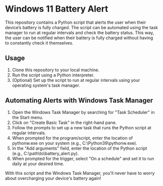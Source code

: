 # Windows 11 Battery Alert
This repository contains a Python script that alerts the user when their device’s battery is fully charged. The script can be automated using the task manager to run at regular intervals and check the battery status. This way, the user can be notified when their battery is fully charged without having to constantly check it themselves.
## Usage
 1. Clone this repository to your local machine.
 2. Run the script using a Python interpreter.
 3. (Optional) Set up the script to run at regular intervals using your operating system's task manager.

## Automating Alerts with Windows Task Manager
 1. Open the Windows Task Manager by searching for "Task Scheduler" in the Start menu.
 2. Click on "Create Basic Task" in the right-hand pane.
 3. Follow the prompts to set up a new task that runs the Python script at regular intervals.
 4. When prompted for the program/script, enter the location of pythonw.exe on your system (e.g., C:\Python39\pythonw.exe).
 5. In the "Add arguments" field, enter the location of the Python script (e.g., C:\path\to\battery_alert.py).
 6. When prompted for the trigger, select "On a schedule" and set it to run daily at your desired time.

With this script and the Windows Task Manager, you'll never have to worry about overcharging your device's battery again!
